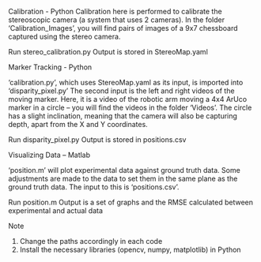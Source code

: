 Calibration - Python
Calibration here is performed to calibrate the stereoscopic camera (a system that uses 2 cameras).
In the folder ‘Calibration_Images’, you will find pairs of images of a 9x7 chessboard captured using the stereo camera. 

Run stereo_calibration.py
Output is stored in StereoMap.yaml

Marker Tracking - Python

‘calibration.py’, which uses StereoMap.yaml as its input, is imported into ‘disparity_pixel.py’
The second input is the left and right videos of the moving marker. Here, it is a video of the robotic arm moving a 4x4 ArUco marker in a circle – you will find the videos in the folder ‘Videos’. The circle has a slight inclination, meaning that the camera will also be capturing depth, apart from the X and Y coordinates. 

Run disparity_pixel.py
Output is stored in positions.csv

Visualizing Data – Matlab

‘position.m’ will plot experimental data against ground truth data. Some adjustments are made to the data to set them in the same plane as the ground truth data.
The input to this is ‘positions.csv’.

Run position.m
Output is a set of graphs and the RMSE calculated between experimental and actual data


Note
1.	Change the paths accordingly in each code
2.	Install the necessary libraries (opencv, numpy, matplotlib) in Python

